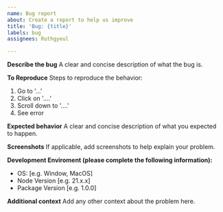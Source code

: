 ```yaml
---
name: Bug report
about: Create a report to help us improve
title: 'Bug: {title}'
labels: bug
assignees: Ruthgyeul

---
```


**Describe the bug**
A clear and concise description of what the bug is.

**To Reproduce**
Steps to reproduce the behavior:
1. Go to '...'
2. Click on '....'
3. Scroll down to '....'
4. See error

**Expected behavior**
A clear and concise description of what you expected to happen.

**Screenshots**
If applicable, add screenshots to help explain your problem.

**Development Enviroment (please complete the following information):**
 - OS: [e.g. Window, MacOS]
 - Node Version [e.g. 21.x.x]
 - Package Version [e.g. 1.0.0]

**Additional context**
Add any other context about the problem here.
